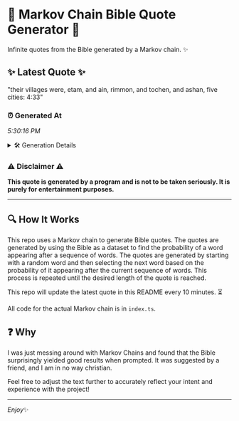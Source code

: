 # 📖 Markov Chain Bible Quote Generator 📖

Infinite quotes from the Bible generated by a Markov chain. ✨

## ✨ Latest Quote ✨
"their villages were, etam, and ain, rimmon, and tochen, and ashan, five cities: 4:33"

### ⏰ Generated At
*5:30:16 PM*

<details>
    <summary>🛠️ Generation Details</summary>
    <p>
        <strong>🌱 Seed:</strong> their<br>
        <strong>🔄 Iterations:</strong> 13<br>
        <strong>📜 Context History:</strong><br>[ their ]: villages<br>[ their, villages ]: were,<br>[ their, villages, were, ]: etam,<br>[ their, villages, were,, etam, ]: and<br>[ their, villages, were,, etam,, and ]: ain,<br>[ their, villages, were,, etam,, and, ain, ]: rimmon,<br>[ villages, were,, etam,, and, ain,, rimmon, ]: and<br>[ were,, etam,, and, ain,, rimmon,, and ]: tochen,<br>[ etam,, and, ain,, rimmon,, and, tochen, ]: and<br>[ and, ain,, rimmon,, and, tochen,, and ]: ashan,<br>[ ain,, rimmon,, and, tochen,, and, ashan, ]: five<br>[ rimmon,, and, tochen,, and, ashan,, five ]: cities:<br>[ and, tochen,, and, ashan,, five, cities: ]: 4:33<br>
    </p>
</details>

### ⚠️ Disclaimer ⚠️
**This quote is generated by a program and is not to be taken seriously. It is purely for entertainment purposes.**

---

## 🔍 How It Works

This repo uses a Markov chain to generate Bible quotes. The quotes are generated by using the Bible as a dataset to find the probability of a word appearing after a sequence of words. The quotes are generated by starting with a random word and then selecting the next word based on the probability of it appearing after the current sequence of words. This process is repeated until the desired length of the quote is reached.

This repo will update the latest quote in this README every 10 minutes. ⏳

All code for the actual Markov chain is in `index.ts`.

## ❓ Why

I was just messing around with Markov Chains and found that the Bible surprisingly yielded good results when prompted. 
It was suggested by a friend, and I am in no way christian.

Feel free to adjust the text further to accurately reflect your intent and experience with the project!

---

*Enjoy*✨
